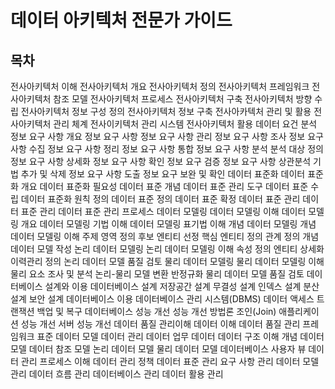 # 데이터 아키텍처 전문가 가이드

## 목차

전사아키텍처 이해
    전사아키텍처 개요
        전사아키텍처 정의
        전사아키텍처 프레임워크
        전사아키텍처 참조 모델
        전사아키텍처 프로세스
    전사아키텍처 구축
        전사아키텍처 방향 수립
        전사아키텍처 정보 구성 정의
        전사아키텍처 정보 구축
    전사아카텍처 관리 및 활용
        전사아키텍처 관리 체계
        전사이키텍처 관리 시스템
        전사아키텍처 활용
데이터 요건 분석
    정보 요구 사항 개요
        정보 요구 사항
        정보 요구 사항 관리
    정보 요구 사항 조사
        정보 요구 사항 수집
        정보 요구 사항 정리
        정보 요구 사항 통합
    정보 요구 사항 분석
        분석 대상 정의
        정보 요구 사항 상세화
        정보 요구 사항 확인
    정보 요구 검증
        정보 요구 사항 상관분석 기법
        추가 및 삭제 정보 요구 사항 도출
        정보 요구 보완 및 확인
데이터 표준화
    데이터 표준화 개요
        데이터 표준화 필요성
        데이터 표준 개념
        데이터 표준 관리 도구
    데이터 표준 수립
        데이터 표준화 원칙 정의
        데이터 표준 정의
        데이터 표준 확정
    데이터 표준 관리
        데이터 표준 관리
        데이터 표준 관리 프로세스
데이터 모델링
    데이터 모델링 이해
        데이터 모델링 개요
        데이터 모델링 기법 이해
        데이터 모델링 표기법 이해
    개념 데이터 모델링
        개념 데이터 모델링 이해
        주제 영역 정의
        후보 엔티티 선정
        핵심 엔티티 정의
        관계 정의
        개념 데이터 모델 작성
    논리 데이터 모델링
        논리 데이터 모델링 이해
        속성 정의
        엔티티 상세화
        이력관리 정의
        논리 데이터 모델 품질 검토
    물리 데이터 모델링
        물리 데이터 모델링 이해
        물리 요소 조사 및 분석
        논리-물리 모델 변환
        반정규화
        물리 데이터 모델 품질 검토
데이터베이스 설계와 이용
    데이터베이스 설계
        저장공간 설계
        무결성 설계
        인덱스 설계
        분산 설계
        보안 설계
    데이터베이스 이용
        데이터베이스 관리 시스템(DBMS)
        데이터 액세스
        트랜잭션
        백업 및 복구
    데이터베이스 성능 개선
        성능 개선 방법론
        조인(Join)
        애플리케이션 성능 개선
        서버 성능 개선
데이터 품질 관리이해
    데이터 이해
        데이터 품질 관리 프레임워크
        표준 데이터
        모델 데이터
        관리 데이터
        업무 데이터
    데이터 구조 이해
        개념 데이터 모델
        데이터 참조 모델
        논리 데이터 모델
        물리 데이터 모델
        데이터베이스
        사용자 뷰
    데이터 관리 프로세스 이해
        데이터 관리 정책
        데이터 표준 관리
        요구 사항 관리
        데이터 모델 관리
        데이터 흐름 관리
        데이터베이스 관리
        데이터 활용 관리